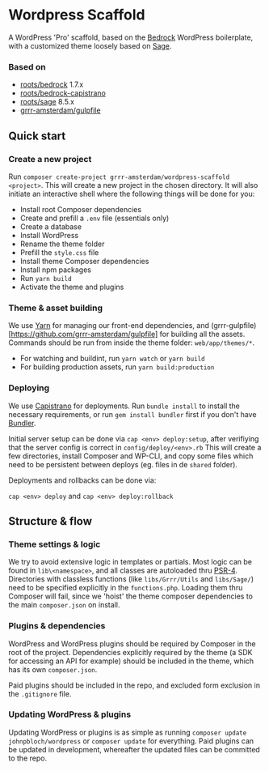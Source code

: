 # Wordpress Scaffold

A WordPress 'Pro' scaffold, based on the [Bedrock](https://github.com/roots/bedrock/) WordPress boilerplate, with a customized theme loosely based on [Sage](https://github.com/roots/sage/).

### Based on

- [roots/bedrock](https://github.com/roots/bedrock/) 1.7.x
- [roots/bedrock-capistrano](https://github.com/roots/bedrock-capistrano/)
- [roots/sage](https://github.com/roots/sage/) 8.5.x
- [grrr-amsterdam/gulpfile](https://github.com/grrr-amsterdam/gulpfile/)

## Quick start

### Create a new project

Run `composer create-project grrr-amsterdam/wordpress-scaffold <project>`.
This will create a new project in the chosen directory. It will also initiate an interactive shell where the following things will be done for you:

- Install root Composer dependencies
- Create and prefill a `.env` file (essentials only)
- Create a database
- Install WordPress
- Rename the theme folder
- Prefill the `style.css` file
- Install theme Composer dependencies
- Install npm packages
- Run `yarn build`
- Activate the theme and plugins

### Theme & asset building

We use [Yarn](https://github.com/yarnpkg/yarn) for managing our front-end dependencies, and (grrr-gulpfile)[https://github.com/grrr-amsterdam/gulpfile] for building all the assets.
Commands should be run from inside the theme folder: `web/app/themes/*`.

- For watching and buildint, run `yarn watch` or `yarn build`
- For building production assets, run `yarn build:production`

### Deploying

We use [Capistrano](https://github.com/capistrano/capistrano) for deployments.
Run `bundle install` to install the necessary requirements, or run `gem install bundler` first if you don't have [Bundler](https://github.com/bundler/bundler).

Initial server setup can be done via `cap <env> deploy:setup`, after verifiying that the server config is correct in `config/deploy/<env>.rb` This will create a few directories, install Composer and WP-CLI, and copy some files which need to be persistent between deploys (eg. files in de `shared` folder).

Deployments and rollbacks can be done via:

`cap <env> deploy` and `cap <env> deploy:rollback`

## Structure & flow

### Theme settings & logic

We try to avoid extensive logic in templates or partials. Most logic can be found in `lib\<namespace>`, and all classes are autoloaded thru [PSR-4](http://www.php-fig.org/psr/psr-4/). Directories with classless functions (like `libs/Grrr/Utils` and `libs/Sage/`) need to be specified explicitly in the `functions.php`. Loading them thru Composer will fail, since we 'hoist' the theme composer dependencies to the main `composer.json` on install.

### Plugins & dependencies

WordPress and WordPress plugins should be required by Composer in the root of the project. Dependencies explicitly required by the theme (a SDK for accessing an API for example) should be included in the theme, which has its own `composer.json`.

Paid plugins should be included in the repo, and excluded form exclusion in the `.gitignore` file.

### Updating WordPress & plugins

Updating WordPress or plugins is as simple as running `composer update johnpbloch/wordpress` or `composer update` for everything.
Paid plugins can be updated in development, whereafter the updated files can be committed to the repo.
